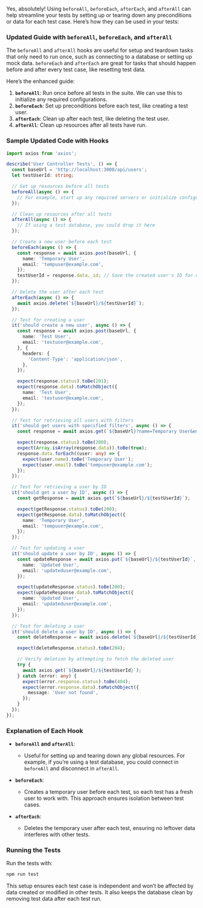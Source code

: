 Yes, absolutely! Using `beforeAll`, `beforeEach`, `afterEach`, and `afterAll` can help streamline your tests by setting up or tearing down any preconditions or data for each test case. Here’s how they can be used in your tests:

### Updated Guide with `beforeAll`, `beforeEach`, and `afterAll`

The `beforeAll` and `afterAll` hooks are useful for setup and teardown tasks that only need to run once, such as connecting to a database or setting up mock data. `beforeEach` and `afterEach` are great for tasks that should happen before and after every test case, like resetting test data.

Here’s the enhanced guide:

1. **`beforeAll`**: Run once before all tests in the suite. We can use this to initialize any required configurations.
2. **`beforeEach`**: Set up preconditions before each test, like creating a test user.
3. **`afterEach`**: Clean up after each test, like deleting the test user.
4. **`afterAll`**: Clean up resources after all tests have run.

### Sample Updated Code with Hooks

```typescript
import axios from 'axios';

describe('User Controller Tests', () => {
  const baseUrl = 'http://localhost:3000/api/users';
  let testUserId: string;

  // Set up resources before all tests
  beforeAll(async () => {
    // For example, start up any required servers or initialize configurations if necessary
  });

  // Clean up resources after all tests
  afterAll(async () => {
    // If using a test database, you could drop it here
  });

  // Create a new user before each test
  beforeEach(async () => {
    const response = await axios.post(baseUrl, {
      name: 'Temporary User',
      email: 'tempuser@example.com',
    });
    testUserId = response.data._id; // Save the created user's ID for other tests
  });

  // Delete the user after each test
  afterEach(async () => {
    await axios.delete(`${baseUrl}/${testUserId}`);
  });

  // Test for creating a user
  it('should create a new user', async () => {
    const response = await axios.post(baseUrl, {
      name: 'Test User',
      email: 'testuser@example.com',
    }, {
      headers: {
        'Content-Type': 'application/json',
      },
    });

    expect(response.status).toBe(201);
    expect(response.data).toMatchObject({
      name: 'Test User',
      email: 'testuser@example.com',
    });
  });

  // Test for retrieving all users with filters
  it('should get users with specified filters', async () => {
    const response = await axios.get(`${baseUrl}?name=Temporary User&email=tempuser@example.com`);

    expect(response.status).toBe(200);
    expect(Array.isArray(response.data)).toBe(true);
    response.data.forEach((user: any) => {
      expect(user.name).toBe('Temporary User');
      expect(user.email).toBe('tempuser@example.com');
    });
  });

  // Test for retrieving a user by ID
  it('should get a user by ID', async () => {
    const getResponse = await axios.get(`${baseUrl}/${testUserId}`);

    expect(getResponse.status).toBe(200);
    expect(getResponse.data).toMatchObject({
      name: 'Temporary User',
      email: 'tempuser@example.com',
    });
  });

  // Test for updating a user
  it('should update a user by ID', async () => {
    const updateResponse = await axios.put(`${baseUrl}/${testUserId}`, {
      name: 'Updated User',
      email: 'updateduser@example.com',
    });

    expect(updateResponse.status).toBe(200);
    expect(updateResponse.data).toMatchObject({
      name: 'Updated User',
      email: 'updateduser@example.com',
    });
  });

  // Test for deleting a user
  it('should delete a user by ID', async () => {
    const deleteResponse = await axios.delete(`${baseUrl}/${testUserId}`);

    expect(deleteResponse.status).toBe(204);

    // Verify deletion by attempting to fetch the deleted user
    try {
      await axios.get(`${baseUrl}/${testUserId}`);
    } catch (error: any) {
      expect(error.response.status).toBe(404);
      expect(error.response.data).toMatchObject({
        message: 'User not found',
      });
    }
  });
});
```

### Explanation of Each Hook

- **`beforeAll` and `afterAll`**:
  - Useful for setting up and tearing down any global resources. For example, if you’re using a test database, you could connect in `beforeAll` and disconnect in `afterAll`.

- **`beforeEach`**:
  - Creates a temporary user before each test, so each test has a fresh user to work with. This approach ensures isolation between test cases.

- **`afterEach`**:
  - Deletes the temporary user after each test, ensuring no leftover data interferes with other tests.

### Running the Tests

Run the tests with:

```bash
npm run test
```

This setup ensures each test case is independent and won’t be affected by data created or modified in other tests. It also keeps the database clean by removing test data after each test run.